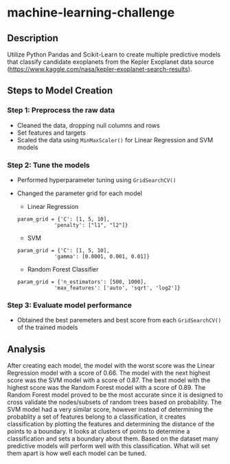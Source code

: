 # machine-learning-challenge

## Description
Utilize Python Pandas and Scikit-Learn to create multiple predictive models that classify candidate exoplanets from the Kepler Exoplanet data source (https://www.kaggle.com/nasa/kepler-exoplanet-search-results).

## Steps to Model Creation

### Step 1: Preprocess the raw data
* Cleaned the data, dropping null columns and rows
* Set features and targets
* Scaled the data using `MinMaxScaler()` for Linear Regression and SVM models

### Step 2: Tune the models
* Performed hyperparameter tuning using `GridSearchCV()`
* Changed the parameter grid for each model
  * Linear Regression
  ```
  param_grid = {'C': [1, 5, 10],
              'penalty': ["l1", "l2"]}
  ```
  * SVM
  ```
  param_grid = {'C': [1, 5, 10],
              'gamma': [0.0001, 0.001, 0.01]}
  ```
  
  * Random Forest Classifier
  ```
  param_grid = {'n_estimators': [500, 1000],
              'max_features': ['auto', 'sqrt', 'log2']}
  ```

### Step 3: Evaluate model performance
* Obtained the best paremeters and best score from each `GridSearchCV()` of the trained models

## Analysis
After creating each model, the model with the worst score was the Linear Regression model with a score of 0.66. The model with the next highest score was the SVM model with a score of 0.87. The best model with the highest score was the Random Forest model with a score of 0.89. The Random Forest model proved to be the most accurate since it is designed to cross validate the nodes/subsets of random trees based on probability. The SVM model had a very similar score, however instead of determining the probablity a set of features belong to a classification, it creates classification by plotting the features and determining the distance of the points to a boundary. It looks at clusters of points  to determine a classification and sets a boundary about them. Based on the dataset many predictive models will perform well with this classification. What will set them apart is how well each model can be tuned.
